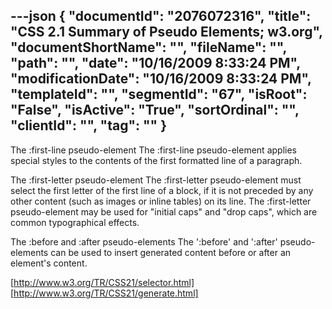 ---json
{
  "documentId": "2076072316",
  "title": "CSS 2.1 Summary of Pseudo Elements; w3.org",
  "documentShortName": "",
  "fileName": "",
  "path": "",
  "date": "10/16/2009 8:33:24 PM",
  "modificationDate": "10/16/2009 8:33:24 PM",
  "templateId": "",
  "segmentId": "67",
  "isRoot": "False",
  "isActive": "True",
  "sortOrdinal": "",
  "clientId": "",
  "tag": ""
}
---

The :first-line pseudo-element
The :first-line pseudo-element applies special styles to the contents of the first formatted line of a paragraph.

The :first-letter pseudo-element
The :first-letter pseudo-element must select the first letter of the first line of a block, if it is not preceded by any other content (such as images or inline tables) on its line. The :first-letter pseudo-element may be used for &quot;initial caps&quot; and &quot;drop caps&quot;, which are common typographical effects.

The :before and :after pseudo-elements
The ':before' and ':after' pseudo-elements can be used to insert generated content before or after an element's content.

[http://www.w3.org/TR/CSS21/selector.html]
[http://www.w3.org/TR/CSS21/generate.html]
